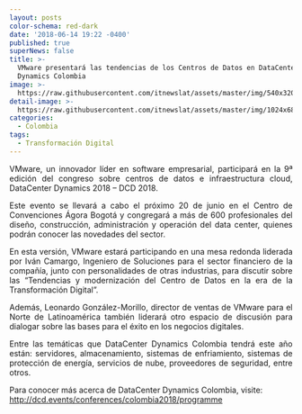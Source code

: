 ```yaml
---
layout: posts
color-schema: red-dark
date: '2018-06-14 19:22 -0400'
published: true
superNews: false
title: >-
  VMware presentará las tendencias de los Centros de Datos en DataCenter
  Dynamics Colombia
image: >-
  https://raw.githubusercontent.com/itnewslat/assets/master/img/540x320/dcd-bogota-p.jpg
detail-image: >-
  https://raw.githubusercontent.com/itnewslat/assets/master/img/1024x680/dcd-bogota-g.jpg
categories:
  - Colombia
tags:
  - Transformación Digital
---
```

<p style="text-align: justify;">VMware, un innovador líder en software empresarial, participará en la 9ª edición del congreso sobre centros de datos e infraestructura cloud, DataCenter Dynamics 2018 – DCD 2018.</p>

<p style="text-align: justify;">Este evento se llevará a cabo el próximo 20 de junio en el Centro de Convenciones Ágora Bogotá y congregará a más de 600 profesionales del diseño, construcción, administración y operación del data center, quienes podrán conocer las novedades del sector.</p>

<p style="text-align: justify;">En esta versión, VMware estará participando en una mesa redonda liderada por Iván Camargo, Ingeniero de Soluciones para el sector financiero de la compañía, junto con personalidades de otras industrias, para discutir sobre las “Tendencias y modernización del Centro de Datos en la era de la Transformación Digital”.</p>

<p style="text-align: justify;">Además, Leonardo González-Morillo, director de ventas de VMware para el Norte de Latinoamérica también liderará otro espacio de discusión para dialogar sobre las bases para el éxito en los negocios digitales.</p>

<p style="text-align: justify;">Entre las temáticas que DataCenter Dynamics Colombia tendrá este año están: servidores, almacenamiento, sistemas de enfriamiento, sistemas de protección de energía, servicios de nube, proveedores de seguridad, entre otros.</p> 

Para conocer más acerca de DataCenter Dynamics Colombia, visite: http://dcd.events/conferences/colombia2018/programme 